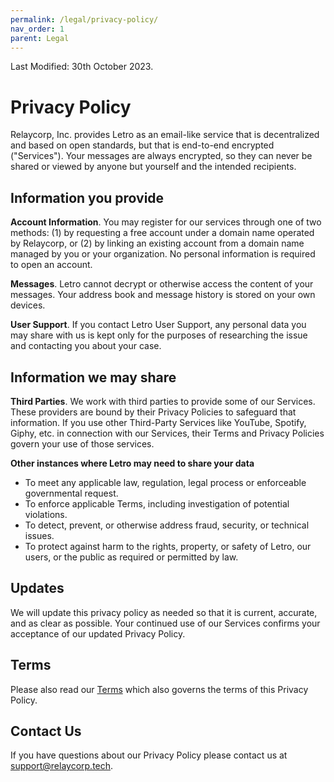 ```yaml
---
permalink: /legal/privacy-policy/
nav_order: 1
parent: Legal
---
```


Last Modified: 30th October 2023.

# Privacy Policy

Relaycorp, Inc. provides Letro as an email-like service that is decentralized and based on open standards, but that is end-to-end encrypted ("Services"). Your messages are always encrypted, so they can never be shared or viewed by anyone but yourself and the intended recipients.

## Information you provide

**Account Information**. You may register for our services through one of two methods: (1) by requesting a free account under a domain name operated by Relaycorp, or (2) by linking an existing account from a domain name managed by you or your organization. No personal information is required to open an account.

**Messages**. Letro cannot decrypt or otherwise access the content of your messages. Your address book and message history is stored on your own devices.

**User Support**. If you contact Letro User Support, any personal data you may share with us is kept only for the purposes of researching the issue and contacting you about your case.

## Information we may share

**Third Parties**. We work with third parties to provide some of our Services. These providers are bound by their Privacy Policies to safeguard that information. If you use other Third-Party Services like YouTube, Spotify, Giphy, etc. in connection with our Services, their Terms and Privacy Policies govern your use of those services.

**Other instances where Letro may need to share your data**

- To meet any applicable law, regulation, legal process or enforceable governmental request.
- To enforce applicable Terms, including investigation of potential violations.
- To detect, prevent, or otherwise address fraud, security, or technical issues.
- To protect against harm to the rights, property, or safety of Letro, our users, or the public as required or permitted by law.

## Updates

We will update this privacy policy as needed so that it is current, accurate, and as clear as possible. Your continued use of our Services confirms your acceptance of our updated Privacy Policy.

## Terms

Please also read our [Terms](tos.md) which also governs the terms of this Privacy Policy.

## Contact Us

If you have questions about our Privacy Policy please contact us at support@relaycorp.tech.
